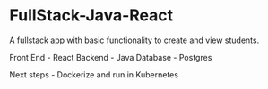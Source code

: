 # FullStack-Java-React

A fullstack app with basic functionality to create and view students.

Front End - React
Backend - Java
Database - Postgres

Next steps - Dockerize and run in Kubernetes
